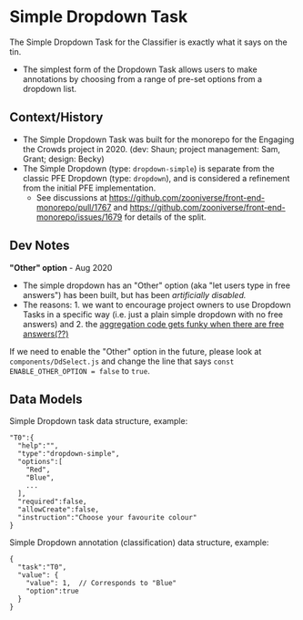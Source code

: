 # Simple Dropdown Task

The Simple Dropdown Task for the Classifier is exactly what it says on the tin.

- The simplest form of the Dropdown Task allows users to make annotations by choosing from a range of pre-set options from a dropdown list.

## Context/History

- The Simple Dropdown Task was built for the monorepo for the Engaging the Crowds project in 2020. (dev: Shaun; project management: Sam, Grant; design: Becky)
- The Simple Dropdown (type: `dropdown-simple`) is separate from the classic PFE Dropdown (type: `dropdown`), and is considered a refinement from the initial PFE implementation.
  - See discussions at https://github.com/zooniverse/front-end-monorepo/pull/1767 and https://github.com/zooniverse/front-end-monorepo/issues/1679 for details of the split.

## Dev Notes

**"Other" option** - Aug 2020

- The simple dropdown has an "Other" option (aka "let users type in free answers") has been built, but has been _artificially disabled._
- The reasons: 1. we want to encourage project owners to use Dropdown Tasks in a specific way (i.e. just a plain simple dropdown with no free answers) and 2. the [aggregation code gets funky when there are free answers(??)](https://github.com/zooniverse/caesar/issues/841)

If we need to enable the "Other" option in the future, please look at `components/DdSelect.js` and change the line that says `const ENABLE_OTHER_OPTION = false` to `true`.


## Data Models

Simple Dropdown task data structure, example:

```
"T0":{
  "help":"",
  "type":"dropdown-simple",
  "options":[
    "Red",
    "Blue",
    ...
  ],
  "required":false,
  "allowCreate":false,
  "instruction":"Choose your favourite colour"
}
```

Simple Dropdown annotation (classification) data structure, example:

```
{
  "task":"T0",
  "value": {
    "value": 1,  // Corresponds to "Blue"
    "option":true
  }
}
```
